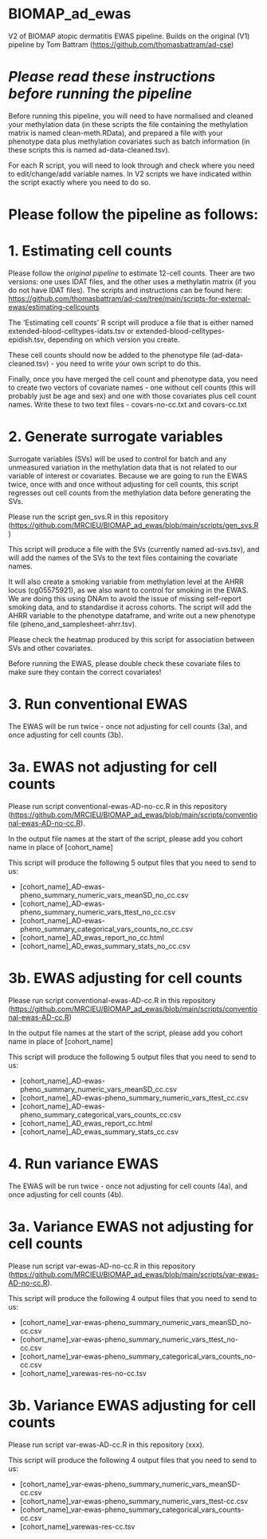 # BIOMAP_ad_ewas
V2 of BIOMAP atopic dermatitis EWAS pipeline. Builds on the original (V1) pipeline by Tom Battram (https://github.com/thomasbattram/ad-cse)

# *Please read these instructions before running the pipeline*

Before running this pipeline, you will need to have normalised and cleaned your methylation data (in these scripts the file containing the methylation matrix is named clean-meth.RData), and prepared a file with your phenotype data plus methylation covariates such as batch information (in these scripts this is named ad-data-cleaned.tsv). 

For each R script, you will need to look through and check where you need to edit/change/add variable names. In V2 scripts we have indicated within the script exactly where you need to do so.

# Please follow the pipeline as follows:

# 1. Estimating cell counts
Please follow the *original pipeline* to estimate 12-cell counts. Theer are two versions: one uses IDAT files, and the other uses a methylatin matrix (if you do not have IDAT files). The scripts and instructions can be found here:
https://github.com/thomasbattram/ad-cse/tree/main/scripts-for-external-ewas/estimating-cellcounts

The 'Estimating cell counts' R script will produce a file that is either named extended-blood-celltypes-idats.tsv or extended-blood-celltypes-epidish.tsv, depending on which version you create.

These cell counts should now be added to the phenotype file (ad-data-cleaned.tsv) - you need to write your own script to do this.

Finally, once you have merged the cell count and phenotype data, you need to create two vectors of covariate names - one without cell counts (this will probably just be age and sex) and one with those covariates plus cell count names. Write these to two text files - covars-no-cc.txt and covars-cc.txt

# 2. Generate surrogate variables 
Surrogate variables (SVs) will be used to control for batch and any unmeasured variation in the methylation data that is not related to our variable of interest or covariates. Because we are going to run the EWAS twice, once with and once without adjusting for cell counts, this script regresses out cell counts from the methylation data before generating the SVs.

Please run the script gen_svs.R in this repository (https://github.com/MRCIEU/BIOMAP_ad_ewas/blob/main/scripts/gen_svs.R)

This script will produce a file with the SVs (currently named ad-svs.tsv), and will add the names of the SVs to the text files containing the covariate names. 

It will also create a smoking variable from methylation level at the AHRR locus (cg05575921), as we also want to control for smoking in the EWAS. We are doing this using DNAm to avoid the issue of missing self-report smoking data, and to standardise it across cohorts. The script will add the AHRR variable to the phenotype dataframe, and write out a new phenotype file (pheno_and_samplesheet-ahrr.tsv).

Please check the heatmap produced by this script for association between SVs and other covariates.

Before running the EWAS, please double check these covariate files to make sure they contain the correct covariates!

# 3. Run conventional EWAS
The EWAS will be run twice - once not adjusting for cell counts (3a), and once adjusting for cell counts (3b).

# 3a. EWAS not adjusting for cell counts
Please run script conventional-ewas-AD-no-cc.R in this repository (https://github.com/MRCIEU/BIOMAP_ad_ewas/blob/main/scripts/conventional-ewas-AD-no-cc.R).

In the output file names at the start of the script, please add you cohort name in place of [cohort_name]

This script will produce the following 5 output files that you need to send to us:
- [cohort_name]_AD-ewas-pheno_summary_numeric_vars_meanSD_no_cc.csv
- [cohort_name]_AD-ewas-pheno_summary_numeric_vars_ttest_no_cc.csv
- [cohort_name]_AD-ewas-pheno_summary_categorical_vars_counts_no_cc.csv
- [cohort_name]_AD_ewas_report_no_cc.html
- [cohort_name]_AD_ewas_summary_stats_no_cc.csv

# 3b. EWAS adjusting for cell counts
Please run script conventional-ewas-AD-cc.R in this repository (https://github.com/MRCIEU/BIOMAP_ad_ewas/blob/main/scripts/conventional-ewas-AD-cc.R)

In the output file names at the start of the script, please add you cohort name in place of [cohort_name]

This script will produce the following 5 output files that you need to send to us:
- [cohort_name]_AD-ewas-pheno_summary_numeric_vars_meanSD_cc.csv
- [cohort_name]_AD-ewas-pheno_summary_numeric_vars_ttest_cc.csv
- [cohort_name]_AD-ewas-pheno_summary_categorical_vars_counts_cc.csv
- [cohort_name]_AD_ewas_report_cc.html
- [cohort_name]_AD_ewas_summary_stats_cc.csv

# 4. Run variance EWAS
The EWAS will be run twice - once not adjusting for cell counts (4a), and once adjusting for cell counts (4b).

# 3a. Variance EWAS not adjusting for cell counts
Please run script var-ewas-AD-no-cc.R in this repository (https://github.com/MRCIEU/BIOMAP_ad_ewas/blob/main/scripts/var-ewas-AD-no-cc.R).

This script will produce the following 4 output files that you need to send to us:
- [cohort_name]_var-ewas-pheno_summary_numeric_vars_meanSD_no-cc.csv
- [cohort_name]_var-ewas-pheno_summary_numeric_vars_ttest_no-cc.csv
- [cohort_name]_var-ewas-pheno_summary_categorical_vars_counts_no-cc.csv
- [cohort_name]_varewas-res-no-cc.tsv


# 3b. Variance EWAS adjusting for cell counts
Please run script var-ewas-AD-cc.R in this repository (xxx).

This script will produce the following 4 output files that you need to send to us:
- [cohort_name]_var-ewas-pheno_summary_numeric_vars_meanSD-cc.csv
- [cohort_name]_var-ewas-pheno_summary_numeric_vars_ttest-cc.csv
- [cohort_name]_var-ewas-pheno_summary_categorical_vars_counts-cc.csv
- [cohort_name]_varewas-res-cc.tsv
